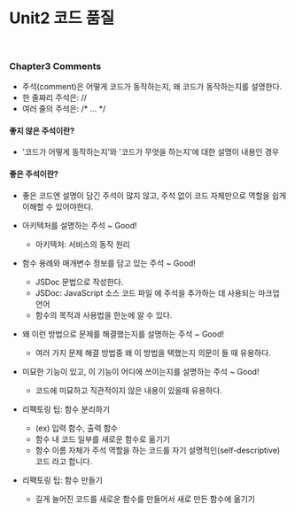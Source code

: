 # Unit2 코드 품질
<br>

### Chapter3 Comments

- 주석(comment)은 어떻게 코드가 동작하는지, 왜 코드가 동작하는지를 설명한다.
- 한 줄짜리 주석은: //
- 여러 줄의 주석은: /* ... */

#### 좋지 않은 주석이란?

- '코드가 어떻게 동작하는지’와 '코드가 무엇을 하는지’에 대한 설명이 내용인 경우

#### 좋은 주석이란?

- 좋은 코드엔 설명이 담긴 주석이 많지 않고, 주석 없이 코드 자체만으로 역할을 쉽게 이해할 수 있어야한다.
- 아키텍처를 설명하는 주석 ~ Good!
	- 아키텍처: 서비스의 동작 원리
- 함수 용례와 매개변수 정보를 담고 있는 주석 ~ Good!
	- JSDoc 문법으로 작성한다.
	- JSDoc: JavaScript 소스 코드 파일 에 주석을 추가하는 데 사용되는 마크업 언어
	- 함수의 목적과 사용법을 한눈에 알 수 있다.
- 왜 이런 방법으로 문제를 해결했는지를 설명하는 주석 ~ Good!
	- 여러 가지 문제 해결 방법중 왜 이 방법을 택했는지 의문이 들 때 유용하다.
- 미묘한 기능이 있고, 이 기능이 어디에 쓰이는지를 설명하는 주석 ~ Good!
	- 코드에 미묘하고 직관적이지 않은 내용이 있을때 유용하다.
	
- 리팩토링 팁: 함수 분리하기
	- (ex) 입력 함수, 출력 함수
	- 함수 내 코드 일부를 새로운 함수로 옮기기
	- 함수 이름 자체가 주석 역할을 하는 코드를 자기 설명적인(self-descriptive) 코드 라고 합니다.
- 리팩토링 팁: 함수 만들기
	- 길게 늘어진 코드를 새로운 함수를 만들어서 새로 만든 함수에 옮기기